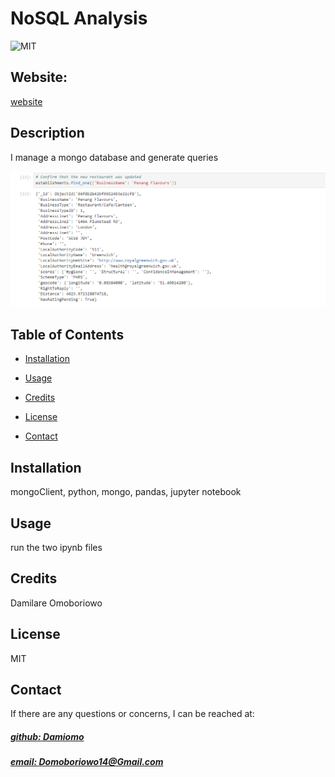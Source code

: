 # NoSQL Analysis
![MIT](https://img.shields.io/badge/License-MIT-blue)

## Website: 
[website](https://github.com/Damiomo/NoSQL-Analysis/tree/main)

## Description
I manage a mongo database and generate queries

![app_image](restaurant.png)

## Table of Contents
- [Installation](#installation)
- [Usage](#usage)
- [Credits](#credits)
- [License](#license)


- [Contact](#contact)

## Installation
mongoClient, python, mongo, pandas, jupyter notebook

## Usage
run the two ipynb files

## Credits
Damilare Omoboriowo

## License
MIT

## Contact
If there are any questions or concerns, I can be reached at:
##### [github: Damiomo](https://github.com/Damiomo)
##### [email: Domoboriowo14@Gmail.com](mailto:Domoboriowo14@Gmail.com)

